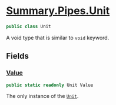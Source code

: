 # [Summary.Pipes.Unit](../src/Core/Pipes/Unit.cs#L5)
```cs
public class Unit
```

A void type that is similar to `void` keyword.

## Fields
### [Value](../src/Core/Pipes/Unit.cs#L10)
```cs
public static readonly Unit Value
```

The only instance of the [`Unit`](./Unit.md).

